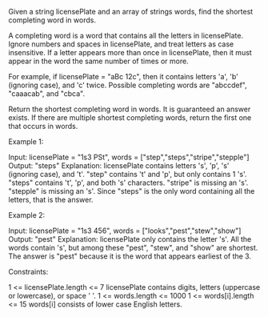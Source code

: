 Given a string licensePlate and an array of strings words, find the shortest
completing word in words.

A completing word is a word that contains all the letters in licensePlate.
Ignore numbers and spaces in licensePlate, and treat letters as case
insensitive. If a letter appears more than once in licensePlate, then it must
appear in the word the same number of times or more.

For example, if licensePlate = "aBc 12c", then it contains letters 'a', 'b'
(ignoring case), and 'c' twice. Possible completing words are "abccdef",
"caaacab", and "cbca".

Return the shortest completing word in words. It is guaranteed an answer
exists. If there are multiple shortest completing words, return the first one
that occurs in words.


Example 1:


Input: licensePlate = "1s3 PSt", words = ["step","steps","stripe","stepple"]
Output: "steps"
Explanation: licensePlate contains letters 's', 'p', 's' (ignoring case), and
't'.
"step" contains 't' and 'p', but only contains 1 's'.
"steps" contains 't', 'p', and both 's' characters.
"stripe" is missing an 's'.
"stepple" is missing an 's'.
Since "steps" is the only word containing all the letters, that is the
answer.


Example 2:


Input: licensePlate = "1s3 456", words = ["looks","pest","stew","show"]
Output: "pest"
Explanation: licensePlate only contains the letter 's'. All the words contain
's', but among these "pest", "stew", and "show" are shortest. The answer is
"pest" because it is the word that appears earliest of the 3.



Constraints:


1 <= licensePlate.length <= 7
licensePlate contains digits, letters (uppercase or lowercase), or space '
'.
1 <= words.length <= 1000
1 <= words[i].length <= 15
words[i] consists of lower case English letters.




